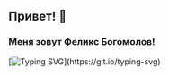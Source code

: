## Привет! 👋 
### Меня зовут Феликс Богомолов!

[![Typing SVG](https://readme-typing-svg.demolab.com?font=Fira+Code&pause=1000&width=435&lines=Феликс+Богомолов...;Python...;Вирусы...;https%3A%2F%2Ft.me%2Ffelibog;Информация+о+системе...)](https://git.io/typing-svg)
<div align="center"><h6><a href="https://github.com/FeliBog/FeliBog/blob/main/README.md>English</a></h6></div>
